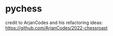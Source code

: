 # pychess

credit to ArjanCodes and his refactoring ideas: https://github.com/ArjanCodes/2022-chessroast
